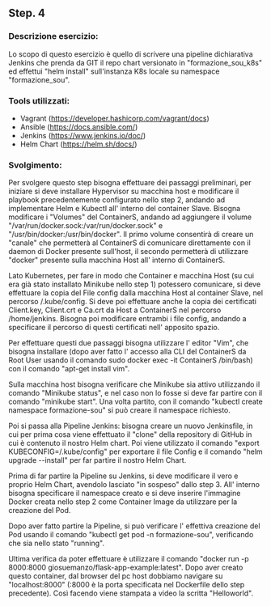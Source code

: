 
## Step. 4
### Descrizione esercizio:

Lo scopo di questo esercizio è quello di scrivere una pipeline dichiarativa Jenkins che prenda da GIT il repo chart versionato in "formazione_sou_k8s" ed effettui "helm install" sull'instanza K8s locale su namespace "formazione_sou".

### Tools utilizzati:
- Vagrant (https://developer.hashicorp.com/vagrant/docs)
- Ansible (https://docs.ansible.com/)
- Jenkins (https://www.jenkins.io/doc/)
- Helm Chart (https://helm.sh/docs/)

### Svolgimento:
Per svolgere questo step bisogna effettuare dei passaggi preliminari, per iniziare si deve installare Hypervisor su macchina host e modificare il playbook precedentemente configurato nello step 2, andando ad implementare Helm e Kubectl all' interno del container Slave. Bisogna modificare i "Volumes" del ContainerS, andando ad aggiungere il volume "/var/run/docker.sock:/var/run/docker.sock" e "/usr/bin/docker:/usr/bin/docker". Il primo volume consentirà di creare un "canale" che permetterà al ContainerS di comunicare direttamente con il daemon di Docker presente sull'host, il secondo permetterà di utilizzare "docker" presente sulla macchina Host all' interno di ContainerS.

Lato Kubernetes, per fare in modo che Container e macchina Host (su cui era già stato installato Minikube nello step 1) potessero comunicare, si deve effettuare la copia del File config dalla macchina Host al container Slave, nel percorso /.kube/config. 
Si deve poi effettuare anche la copia dei certificati Client.key, Client.crt e Ca.crt da Host a ContainerS nel percorso /home/jenkins. Bisogna poi modificare entrambi i file config, andando a specificare il percorso di questi certificati nell' apposito spazio.

Per effettuare questi due passaggi bisogna utilizzare l' editor "Vim", che bisogna installare (dopo aver fatto l' accesso alla CLI del ContainerS da Root User usando il comando sudo docker exec -it ContainerS /bin/bash) con il comando "apt-get install vim".

Sulla macchina host bisogna verificare che Minikube sia attivo utilizzando il comando "Minikube status", e nel caso non lo fosse si deve far partire con il comando "minikube start". Una volta partito, con il comando "kubectl create namespace formazione-sou" si può creare il namespace richiesto.

Poi si passa alla Pipeline Jenkins: bisogna creare un nuovo Jenkinsfile, in cui per prima cosa viene effettuato il "clone" della repository di GitHub in cui è contenuto il nostro Helm chart. Poi viene utilizzato il comando "export KUBECONFIG=/.kube/config" per exportare il file Config e il comando "helm upgrade --install" per far partire il nostro Helm Chart. 

Prima di far partire la Pipeline su Jenkins, si deve modificare il vero e proprio Helm Chart, avendolo lasciato "in sospeso" dallo step 3. All' interno bisogna specificare il namespace creato e si deve inserire l'immagine Docker creata nello step 2 come Container Image da utilizzare per la creazione del Pod.

Dopo aver fatto partire la Pipeline, si può verificare l' effettiva creazione del Pod usando il comando "kubectl get pod -n formazione-sou", verificando che sia nello stato "running".

Ultima verifica da poter effettuare è utilizzare il comando "docker run -p 8000:8000 giosuemanzo/flask-app-example:latest". Dopo aver creato questo container, dal browser del pc host dobbiamo navigare su "localhost:8000" (:8000 è la porta specificata nel Dockerfile dello step precedente). Così facendo viene stampata a video la scritta "Helloworld". 
